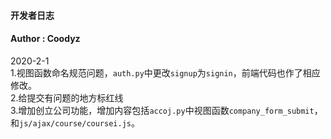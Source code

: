 #### 开发者日志
#### Author  : Coodyz
2020-2-1<br/>
1.视图函数命名规范问题，`auth.py`中更改`signup`为`signin`，前端代码也作了相应修改。<br/>
2.给提交有问题的地方标红线<br/>
3.增加创立公司功能，增加内容包括`accoj.py`中视图函数`company_form_submit`，和`js/ajax/course/coursei.js`。
